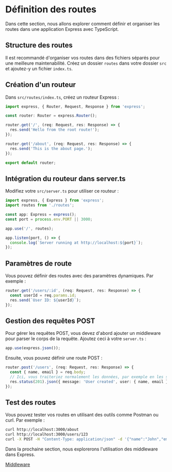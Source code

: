 # Définition des routes

Dans cette section, nous allons explorer comment définir et organiser les routes dans une application Express avec TypeScript.

## Structure des routes

Il est recommandé d'organiser vos routes dans des fichiers séparés pour une meilleure maintenabilité. Créez un dossier `routes` dans votre dossier `src` et ajoutez-y un fichier `index.ts`.

## Création d'un routeur

Dans `src/routes/index.ts`, créez un routeur Express :

```typescript
import express, { Router, Request, Response } from 'express';

const router: Router = express.Router();

router.get('/', (req: Request, res: Response) => {
  res.send('Hello from the root route!');
});

router.get('/about', (req: Request, res: Response) => {
  res.send('This is the about page.');
});

export default router;
```

## Intégration du routeur dans server.ts

Modifiez votre `src/server.ts` pour utiliser ce routeur :

```typescript
import express, { Express } from 'express';
import routes from './routes';

const app: Express = express();
const port = process.env.PORT || 3000;

app.use('/', routes);

app.listen(port, () => {
  console.log(`Server running at http://localhost:${port}`);
});
```

## Paramètres de route

Vous pouvez définir des routes avec des paramètres dynamiques. Par exemple :

```typescript
router.get('/users/:id', (req: Request, res: Response) => {
  const userId = req.params.id;
  res.send(`User ID: ${userId}`);
});
```

## Gestion des requêtes POST

Pour gérer les requêtes POST, vous devez d'abord ajouter un middleware pour parser le corps de la requête. Ajoutez ceci à votre `server.ts` :

```typescript
app.use(express.json());
```

Ensuite, vous pouvez définir une route POST :

```typescript
router.post('/users', (req: Request, res: Response) => {
  const { name, email } = req.body;
  // Ici, vous traiteriez normalement les données, par exemple en les sauvegardant dans une base de données
  res.status(201).json({ message: 'User created', user: { name, email } });
});
```

## Test des routes

Vous pouvez tester vos routes en utilisant des outils comme Postman ou curl. Par exemple :

```bash
curl http://localhost:3000/about
curl http://localhost:3000/users/123
curl -X POST -H "Content-Type: application/json" -d '{"name":"John","email":"john@example.com"}' http://localhost:3000/users
```

Dans la prochaine section, nous explorerons l'utilisation des middleware dans Express.

[Middleware](5_middleware.md)